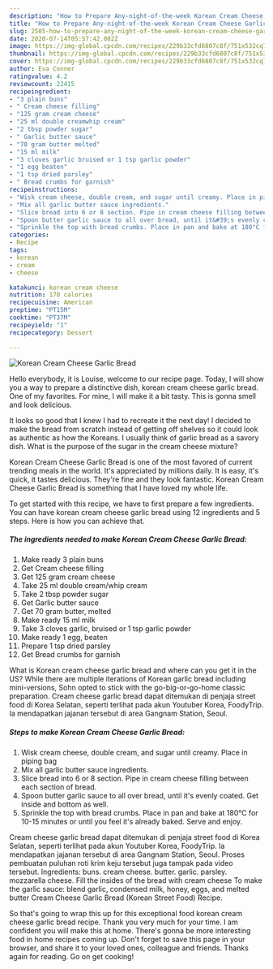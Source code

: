 ```yaml
---
description: "How to Prepare Any-night-of-the-week Korean Cream Cheese Garlic Bread"
title: "How to Prepare Any-night-of-the-week Korean Cream Cheese Garlic Bread"
slug: 2505-how-to-prepare-any-night-of-the-week-korean-cream-cheese-garlic-bread
date: 2020-07-14T05:57:42.082Z
image: https://img-global.cpcdn.com/recipes/229b33cfd6807c8f/751x532cq70/korean-cream-cheese-garlic-bread-recipe-main-photo.jpg
thumbnail: https://img-global.cpcdn.com/recipes/229b33cfd6807c8f/751x532cq70/korean-cream-cheese-garlic-bread-recipe-main-photo.jpg
cover: https://img-global.cpcdn.com/recipes/229b33cfd6807c8f/751x532cq70/korean-cream-cheese-garlic-bread-recipe-main-photo.jpg
author: Eva Conner
ratingvalue: 4.2
reviewcount: 22415
recipeingredient:
- "3 plain buns"
- " Cream cheese filling"
- "125 gram cream cheese"
- "25 ml double creamwhip cream"
- "2 tbsp powder sugar"
- " Garlic butter sauce"
- "70 gram butter melted"
- "15 ml milk"
- "3 cloves garlic bruised or 1 tsp garlic powder"
- "1 egg beaten"
- "1 tsp dried parsley"
- " Bread crumbs for garnish"
recipeinstructions:
- "Wisk cream cheese, double cream, and sugar until creamy. Place in piping bag"
- "Mix all garlic butter sauce ingredients."
- "Slice bread into 6 or 8 section. Pipe in cream cheese filling between each section of bread."
- "Spoon butter garlic sauce to all over bread, until it&#39;s evenly coated. Get inside and bottom as well."
- "Sprinkle the top with bread crumbs. Place in pan and bake at 180°C for 10-15 minutes or until you feel it&#39;s already baked. Serve and enjoy."
categories:
- Recipe
tags:
- korean
- cream
- cheese

katakunci: korean cream cheese 
nutrition: 170 calories
recipecuisine: American
preptime: "PT15M"
cooktime: "PT37M"
recipeyield: "1"
recipecategory: Dessert

---
```



![Korean Cream Cheese Garlic Bread](https://img-global.cpcdn.com/recipes/229b33cfd6807c8f/751x532cq70/korean-cream-cheese-garlic-bread-recipe-main-photo.jpg)

Hello everybody, it is Louise, welcome to our recipe page. Today, I will show you a way to prepare a distinctive dish, korean cream cheese garlic bread. One of my favorites. For mine, I will make it a bit tasty. This is gonna smell and look delicious.

It looks so good that I knew I had to recreate it the next day! I decided to make the bread from scratch instead of getting off shelves so it could look as authentic as how the Koreans. I usually think of garlic bread as a savory dish. What is the purpose of the sugar in the cream cheese mixture?

Korean Cream Cheese Garlic Bread is one of the most favored of current trending meals in the world. It's appreciated by millions daily. It is easy, it's quick, it tastes delicious. They're fine and they look fantastic. Korean Cream Cheese Garlic Bread is something that I have loved my whole life.


To get started with this recipe, we have to first prepare a few ingredients. You can have korean cream cheese garlic bread using 12 ingredients and 5 steps. Here is how you can achieve that.

<!--inarticleads1-->

##### The ingredients needed to make Korean Cream Cheese Garlic Bread:

1. Make ready 3 plain buns
1. Get  Cream cheese filling
1. Get 125 gram cream cheese
1. Take 25 ml double cream/whip cream
1. Take 2 tbsp powder sugar
1. Get  Garlic butter sauce
1. Get 70 gram butter, melted
1. Make ready 15 ml milk
1. Take 3 cloves garlic, bruised or 1 tsp garlic powder
1. Make ready 1 egg, beaten
1. Prepare 1 tsp dried parsley
1. Get  Bread crumbs for garnish


What is Korean cream cheese garlic bread and where can you get it in the US? While there are multiple iterations of Korean garlic bread including mini-versions, Sohn opted to stick with the go-big-or-go-home classic preparation. Cream cheese garlic bread dapat ditemukan di penjaja street food di Korea Selatan, seperti terlihat pada akun Youtuber Korea, FoodyTrip. Ia mendapatkan jajanan tersebut di area Gangnam Station, Seoul. 

<!--inarticleads2-->

##### Steps to make Korean Cream Cheese Garlic Bread:

1. Wisk cream cheese, double cream, and sugar until creamy. Place in piping bag
1. Mix all garlic butter sauce ingredients.
1. Slice bread into 6 or 8 section. Pipe in cream cheese filling between each section of bread.
1. Spoon butter garlic sauce to all over bread, until it&#39;s evenly coated. Get inside and bottom as well.
1. Sprinkle the top with bread crumbs. Place in pan and bake at 180°C for 10-15 minutes or until you feel it&#39;s already baked. Serve and enjoy.


Cream cheese garlic bread dapat ditemukan di penjaja street food di Korea Selatan, seperti terlihat pada akun Youtuber Korea, FoodyTrip. Ia mendapatkan jajanan tersebut di area Gangnam Station, Seoul. Proses pembuatan puluhan roti krim keju tersebut juga tampak pada video tersebut. Ingredients: buns. cream cheese. butter. garlic. parsley. mozzarella cheese. Fill the insides of the bread with cream cheese To make the garlic sauce: blend garlic, condensed milk, honey, eggs, and melted butter Cream Cheese Garlic Bread (Korean Street Food) Recipe. 

So that's going to wrap this up for this exceptional food korean cream cheese garlic bread recipe. Thank you very much for your time. I am confident you will make this at home. There's gonna be more interesting food in home recipes coming up. Don't forget to save this page in your browser, and share it to your loved ones, colleague and friends. Thanks again for reading. Go on get cooking!
